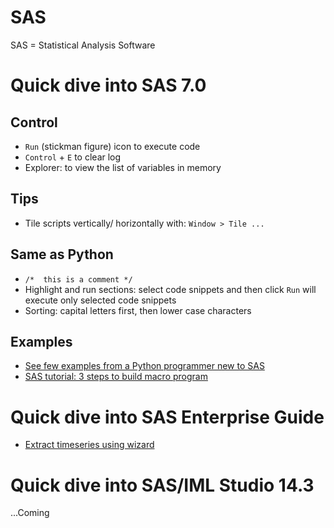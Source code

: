 
# SAS

SAS = Statistical Analysis Software

# Quick dive into SAS 7.0

## Control

- ```Run``` (stickman figure) icon to execute code
- ```Control``` + ```E``` to clear log
- Explorer: to view the list of variables in memory 

## Tips

- Tile scripts vertically/ horizontally with:
  ```Window > Tile ...``` 

## Same as Python

- ```/*  this is a comment */```
- Highlight and run sections: select code snippets and then click ```Run``` will execute only selected code snippets  
- Sorting: capital letters first, then lower case characters

## Examples

- [See few examples from a Python programmer new to SAS](examples.md)
- [SAS tutorial: 3 steps to build macro program](https://www.youtube.com/watch?v=Fe_Efkl3enM)




# Quick dive into SAS Enterprise Guide

- [Extract timeseries using wizard](https://www.youtube.com/watch?v=Fe_Efkl3enM)



# Quick dive into SAS/IML Studio 14.3

...Coming



